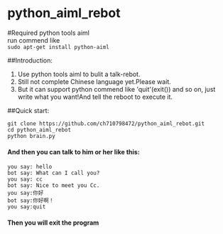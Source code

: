 # python_aiml_rebot
#Required python tools aiml  
run commend like  
`sudo apt-get install python-aiml`

##Introduction:
1. Use python tools aiml to bulit a talk-rebot.  
2. Still not complete Chinese language yet.Please  wait.
3. But it can support python commend like 'quit'(exit()) and so on, just write what you want!And tell the reboot to execute it.

##Quick start:
```
git clone https://github.com/ch710798472/python_aiml_rebot.git
cd python_aiml_rebot
python brain.py
```

####    And then you can talk to him or her like this:
```
you say: hello
bot say: What can I call you?
you say: cc
bot say: Nice to meet you Cc.
you say:你好
bot say:你好啊！
you say:quit
```
####    Then you will exit the program
